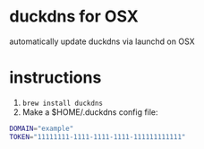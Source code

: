 duckdns for OSX
=============

automatically update duckdns via launchd on OSX

# instructions

1. `brew install duckdns`
2. Make a $HOME/.duckdns config file:

```bash
DOMAIN="example"
TOKEN="11111111-1111-1111-1111-111111111111"
```
